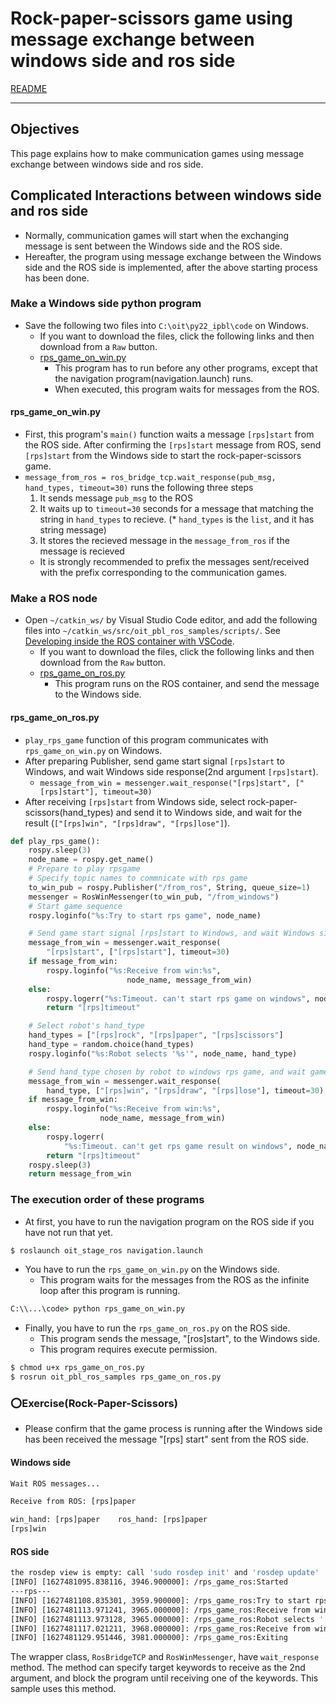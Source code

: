 # Rock-paper-scissors game using message exchange between windows side and ros side

[README](../README.md)

---

## Objectives

This page explains how to make communication games using message exchange between windows side and ros side.

## Complicated Interactions between windows side and ros side

- Normally, communication games will start when the exchanging message is sent between the Windows side and the ROS side.
- Hereafter, the program using message exchange between the Windows side and the ROS side is implemented, after the above starting process has been done. 

### Make a Windows side python program
- Save the following two files into `C:\oit\py22_ipbl\code` on Windows.
  - If you want to download the files, click the following links and then download from a `Raw` button.
  - [rps_game_on_win.py](./win/rps_game_on_win.py)
    - This program has to run before any other programs, except that the navigation program(navigation.launch) runs.
    - When executed, this program waits for messages from the ROS. 

#### rps_game_on_win.py
- First, this program's `main()` function waits a message `[rps]start` from the ROS side. After confirming the `[rps]start` message from ROS,  send `[rps]start` from the Windows side to start the rock-paper-scissors game.
- `message_from_ros = ros_bridge_tcp.wait_response(pub_msg, hand_types, timeout=30)` runs the following three steps
    1. It sends message `pub_msg` to the ROS
    1. It waits up to `timeout=30` seconds for a message that matching the string in `hand_types` to recieve. (* `hand_types` is the `list`, and it has string message)
    1. It stores the recieved message in the `message_from_ros` if the message is recieved
  - It is strongly recommended to prefix the messages sent/received with the prefix corresponding to the communication games.

### Make a ROS node
- Open `~/catkin_ws/` by Visual Studio Code editor, and add the following files into `~/catkin_ws/src/oit_pbl_ros_samples/scripts/`. See [Developing inside the ROS container with VSCode](https://github.com/oit-ipbl/portal/blob/main/setup/remote_with_vscode.md).
  - If you want to download the files, click the following links and then download from the `Raw` button.
  - [rps_game_on_ros.py](./ros/rps_game_on_ros.py)
    - This program runs on the ROS container, and send the message to the Windows side.

#### rps_game_on_ros.py
- `play_rps_game` function of this program communicates with `rps_game_on_win.py` on Windows.
- After preparing Publisher, send game start signal `[rps]start` to Windows, and wait Windows side response(2nd argument `[rps]start`).
  - `message_from_win = messenger.wait_response("[rps]start", ["[rps]start"], timeout=30)`
- After receiving `[rps]start` from Windows side, select rock-paper-scissors(hand_types) and send it to Windows side, and wait for the result (`["[rps]win", "[rps]draw", "[rps]lose"]`).

```python
def play_rps_game():
    rospy.sleep(3) 
    node_name = rospy.get_name()
    # Prepare to play rpsgame
    # Specify topic names to commnicate with rps game
    to_win_pub = rospy.Publisher("/from_ros", String, queue_size=1)
    messenger = RosWinMessenger(to_win_pub, "/from_windows")
    # Start game sequence
    rospy.loginfo("%s:Try to start rps game", node_name)

    # Send game start signal [rps]start to Windows, and wait Windows side response(2nd argument [rps]start).
    message_from_win = messenger.wait_response(
        "[rps]start", ["[rps]start"], timeout=30)
    if message_from_win:
        rospy.loginfo("%s:Receive from win:%s",
                          node_name, message_from_win)
    else:
        rospy.logerr("%s:Timeout. can't start rps game on windows", node_name)
        return "[rps]timeout"

    # Select robot's hand_type
    hand_types = ["[rps]rock", "[rps]paper", "[rps]scissors"]
    hand_type = random.choice(hand_types)
    rospy.loginfo("%s:Robot selects '%s'", node_name, hand_type)

    # Send hand_type chosen by robot to windows rps game, and wait game result
    message_from_win = messenger.wait_response(
        hand_type, ["[rps]win", "[rps]draw", "[rps]lose"], timeout=30)
    if message_from_win:
        rospy.loginfo("%s:Receive from win:%s",
                    node_name, message_from_win)
    else:
        rospy.logerr(
            "%s:Timeout. can't get rps game result on windows", node_name)
        return "[rps]timeout"
    rospy.sleep(3)
    return message_from_win      
```

### The execution order of these programs
- At first, you have to run the navigation program on the ROS side if you have not run that yet.

```sh
$ roslaunch oit_stage_ros navigation.launch
```

<!-- - 次に，Windows sideのプログラムを実行しましょう(rps_game_on_win.py)
  - このプログラムはROSからのメッセージを無限ループで待ちます -->
- You have to run the `rps_game_on_win.py` on the Windows side.
    - This program waits for the messages from the ROS as the infinite loop after this program is running.

```cmd
C:\\...\code> python rps_game_on_win.py
```

<!-- - 最後に，ROS sideのプログラム（rps_game_on_ros.py）を実行しましょう
  - このプログラムは最初に[rps]startというメッセージをWindows sideに送信します
  - 実行権限を付与するのを忘れないこと-->
- Finally, you have to run the `rps_game_on_ros.py` on the ROS side.
    - This program sends the message, "[ros]start", to the Windows side.
    - This program requires execute permission.

```sh
$ chmod u+x rps_game_on_ros.py
$ rosrun oit_pbl_ros_samples rps_game_on_ros.py
```

### :o:Exercise(Rock-Paper-Scissors)
<!-- - ROSsideの[rps]startメッセージをWindows sideが受信したあと，ゲームが実行されていることを確認しましょう -->
- Please confirm that the game process is running after the Windows side has been received the message "[rps] start" sent from the ROS side.

#### Windows side
```cmd
Wait ROS messages...

Receive from ROS: [rps]paper

win_hand: [rps]paper    ros_hand: [rps]paper
[rps]win
```

#### ROS side
```sh
the rosdep view is empty: call 'sudo rosdep init' and 'rosdep update'
[INFO] [1627481095.838116, 3946.900000]: /rps_game_ros:Started
---rps---
[INFO] [1627481108.835301, 3959.900000]: /rps_game_ros:Try to start rps game
[INFO] [1627481113.971241, 3965.000000]: /rps_game_ros:Receive from win:[rps]start
[INFO] [1627481113.973128, 3965.000000]: /rps_game_ros:Robot selects '[rps]paper'
[INFO] [1627481117.021211, 3968.000000]: /rps_game_ros:Receive from win:[rps]win
[INFO] [1627481129.951446, 3981.000000]: /rps_game_ros:Exiting
```

The wrapper class, `RosBridgeTCP` and `RosWinMessenger`, have `wait_response` method.
The method can specify target keywords to receive as the 2nd argument, and block the program until receiving one of the keywords.
This sample uses this method.
